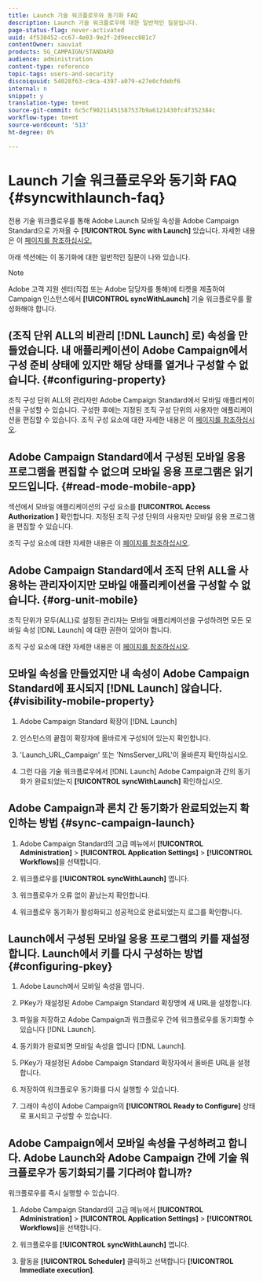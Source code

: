 ```yaml
---
title: Launch 기술 워크플로우와 동기화 FAQ
description: Launch 기술 워크플로우에 대한 일반적인 질문입니다.
page-status-flag: never-activated
uuid: 4f538452-cc67-4e03-9e2f-2d9eecc081c7
contentOwner: sauviat
products: SG_CAMPAIGN/STANDARD
audience: administration
content-type: reference
topic-tags: users-and-security
discoiquuid: 54028f63-c9ca-4397-a079-e27e0cfdebf6
internal: n
snippet: y
translation-type: tm+mt
source-git-commit: 6c5cf90211451587537b9a6121430fc4f352384c
workflow-type: tm+mt
source-wordcount: '513'
ht-degree: 0%

---
```



# Launch 기술 워크플로우와 동기화 FAQ {#syncwithlaunch-faq}

전용 기술 워크플로우를 통해 Adobe Launch 모바일 속성을 Adobe Campaign Standard으로 가져올 수 **[!UICONTROL Sync with Launch]** 있습니다. 자세한 내용은 이 [페이지를 참조하십시오.](../../administration/using/technical-workflows.md)

아래 섹션에는 이 동기화에 대한 일반적인 질문이 나와 있습니다.

>[!NOTE]
>
>Adobe 고객 지원 센터(직접 또는 Adobe 담당자를 통해)에 티켓을 제출하여 Campaign 인스턴스에서 **[!UICONTROL syncWithLaunch]** 기술 워크플로우를 활성화해야 합니다.

## (조직 단위 ALL의 비관리 [!DNL Launch] 로) 속성을 만들었습니다. 내 애플리케이션이 Adobe Campaign에서 구성 준비 상태에 있지만 해당 상태를 열거나 구성할 수 없습니다. {#configuring-property}

조직 구성 단위 ALL의 관리자만 Adobe Campaign Standard에서 모바일 애플리케이션을 구성할 수 있습니다. 구성한 후에는 지정된 조직 구성 단위의 사용자만 애플리케이션을 편집할 수 있습니다. 조직 구성 요소에 대한 자세한 내용은 이 [페이지를 참조하십시오](../../administration/using/organizational-units.md).

## Adobe Campaign Standard에서 구성된 모바일 응용 프로그램을 편집할 수 없으며 모바일 응용 프로그램은 읽기 모드입니다. {#read-mode-mobile-app}

섹션에서 모바일 애플리케이션의 구성 요소를 **[!UICONTROL Access Authorization ]** 확인합니다. 지정된 조직 구성 단위의 사용자만 모바일 응용 프로그램을 편집할 수 있습니다.

조직 구성 요소에 대한 자세한 내용은 이 [페이지를 참조하십시오](../../administration/using/organizational-units.md).

## Adobe Campaign Standard에서 조직 단위 ALL을 사용하는 관리자이지만 모바일 애플리케이션을 구성할 수 없습니다. {#org-unit-mobile}

조직 단위가 모두(ALL)로 설정된 관리자는 모바일 애플리케이션을 구성하려면 모든 모바일 속성 [!DNL Launch] 에 대한 권한이 있어야 합니다.

조직 구성 요소에 대한 자세한 내용은 이 [페이지를 참조하십시오](../../administration/using/organizational-units.md).

## 모바일 속성을 만들었지만 내 속성이 Adobe Campaign Standard에 표시되지 [!DNL Launch] 않습니다. {#visibility-mobile-property}

1. Adobe Campaign Standard 확장이 [!DNL Launch]

1. 인스턴스의 끝점이 확장자에 올바르게 구성되어 있는지 확인합니다.

1. &#39;Launch_URL_Campaign&#39; 또는 &#39;NmsServer_URL&#39;이 올바른지 확인하십시오.

1. 그런 다음 기술 워크플로우에서 [!DNL Launch] Adobe Campaign과 간의 동기화가 완료되었는지 **[!UICONTROL syncWithLaunch]** 확인하십시오.

## Adobe Campaign과 론치 간 동기화가 완료되었는지 확인하는 방법 {#sync-campaign-launch}

1. Adobe Campaign Standard의 고급 메뉴에서 **[!UICONTROL Administration]** > **[!UICONTROL Application Settings]** > **[!UICONTROL Workflows]**&#x200B;을 선택합니다.

1. 워크플로우를 **[!UICONTROL syncWithLaunch]** 엽니다.

1. 워크플로우가 오류 없이 끝났는지 확인합니다.

1. 워크플로우 동기화가 활성화되고 성공적으로 완료되었는지 로그를 확인합니다.

## Launch에서 구성된 모바일 응용 프로그램의 키를 재설정합니다. Launch에서 키를 다시 구성하는 방법 {#configuring-pkey}

1. Adobe Launch에서 모바일 속성을 엽니다.

1. PKey가 재설정된 Adobe Campaign Standard 확장명에 새 URL을 설정합니다.

1. 파일을 저장하고 Adobe Campaign과 워크플로우 간에 워크플로우를 동기화할 수 있습니다 [!DNL Launch].

1. 동기화가 완료되면 모바일 속성을 엽니다 [!DNL Launch].

1. PKey가 재설정된 Adobe Campaign Standard 확장자에서 올바른 URL을 설정합니다.

1. 저장하여 워크플로우 동기화를 다시 실행할 수 있습니다.

1. 그래야 속성이 Adobe Campaign의 **[!UICONTROL Ready to Configure]** 상태로 표시되고 구성할 수 있습니다.

## Adobe Campaign에서 모바일 속성을 구성하려고 합니다. Adobe Launch와 Adobe Campaign 간에 기술 워크플로우가 동기화되기를 기다려야 합니까?

워크플로우를 즉시 실행할 수 있습니다.

1. Adobe Campaign Standard의 고급 메뉴에서 **[!UICONTROL Administration]** > **[!UICONTROL Application Settings]** > **[!UICONTROL Workflows]**&#x200B;을 선택합니다.

1. 워크플로우를 **[!UICONTROL syncWithLaunch]** 엽니다.

1. 활동을 **[!UICONTROL Scheduler]** 클릭하고 선택합니다 **[!UICONTROL Immediate execution]**.
